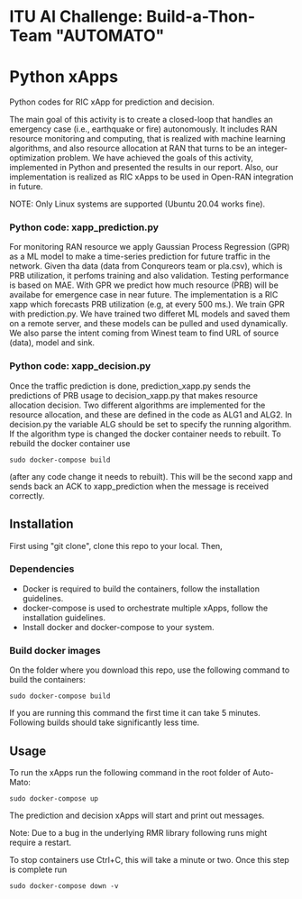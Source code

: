 # ITU AI Challenge: Build-a-Thon-     Team "AUTOMATO"

# Python xApps
Python codes  for RIC xApp for prediction and decision. 

The main goal of this activity is to create a closed-loop that handles an emergency case (i.e., earthquake or fire) autonomously. It includes RAN resource monitoring and computing, that is realized with machine learning algorithms, and also resource allocation at RAN that turns to be an integer-optimization problem. We have achieved the goals of this activity, implemented in Python and presented the results in our report. Also, our implementation is realized as RIC xApps to be used in Open-RAN integration in future. 

NOTE: Only Linux systems are supported (Ubuntu 20.04 works fine).

### Python code: xapp_prediction.py 

For monitoring RAN resource we apply Gaussian Process Regression (GPR) as a ML model to make a time-series prediction for future traffic in the network. Given tha data (data from Conqureors team or pla.csv), which is PRB utilization, it perfoms training and also validation. Testing performance is based on MAE. With GPR we predict how much resource (PRB) will be availabe for emergence case in near future. The implementation is a RIC xapp which  forecasts PRB utilization  (e.g, at every 500 ms.). We train GPR with prediction.py. We have trained two differet ML models and saved them on a remote server, and these models can be  pulled and used dynamically.  We also parse the intent coming from Winest team to find URL of source (data), model and sink.

### Python code: xapp_decision.py 

Once the traffic prediction is done, prediction_xapp.py sends the predictions of PRB usage to decision_xapp.py that  makes resource allocation decision. Two different algorithms are implemented for the resource allocation, and these are defined in the code as ALG1 and ALG2. In decision.py the variable ALG should be set to specify the running algorithm. If the algorithm type is changed the docker container needs to rebuilt. To rebuild the docker container use
```
sudo docker-compose build
```
(after any code change it needs to rebuilt). This will be the second xapp and sends back an ACK to xapp_prediction when the message is received correctly. 

## Installation
First using "git clone", clone this repo to your local. Then, 

### Dependencies
- Docker is required to build the containers, follow the installation guidelines.
- docker-compose is used to orchestrate multiple xApps, follow the installation guidelines.
- Install docker and docker-compose to your system.

### Build docker images
On the folder where you download this repo, use the following command to build the containers:
```
sudo docker-compose build
```
If you are running this command the first time it can take 5 minutes. Following builds should take significantly less time.

## Usage
To run the xApps run the following command in the root folder of Auto-Mato:
```
sudo docker-compose up
```
The prediction and decision xApps will start and print out messages.

Note: Due to a bug in the underlying RMR library following runs might require a restart.

To stop containers use Ctrl+C, this will take a minute or two. Once this step is complete run
```
sudo docker-compose down -v
```
